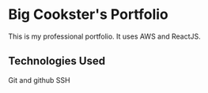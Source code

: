 # Big Cookster's Portfolio

This is my professional portfolio. It uses AWS and ReactJS.

## Technologies Used

Git and github
SSH
